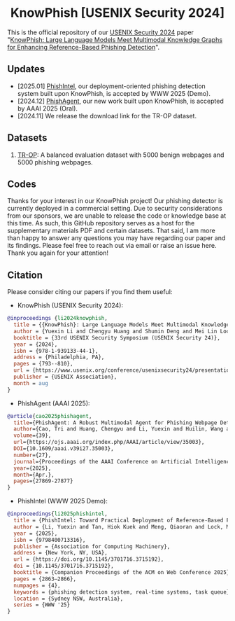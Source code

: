 <h1 align="center"> KnowPhish [USENIX Security 2024]</h1>


This is the official repository of our [USENIX Security 2024](https://www.usenix.org/conference/usenixsecurity24) paper "[KnowPhish: Large Language Models Meet Multimodal Knowledge Graphs for Enhancing Reference-Based Phishing Detection](https://www.usenix.org/conference/usenixsecurity24/presentation/li-yuexin)".

## Updates
- [2025.01] [PhishIntel](https://dl.acm.org/doi/10.1145/3701716.3715192), our deployment-oriented phishing detection system built upon KnowPhish, is accepted by WWW 2025 (Demo).
- [2024.12] [PhishAgent](https://ojs.aaai.org/index.php/AAAI/article/view/35003), our new work built upon KnowPhish, is accepted by AAAI 2025 (Oral).
- [2024.11] We release the download link for the TR-OP dataset.


## Datasets
1. [TR-OP](https://www.dropbox.com/scl/fi/z1liysgw42g9apcsp1v3i/TR-OP.zip?rlkey=9ovjwzteon3gp6v1yff1pdjrt&st=ftefbkof&dl=0): A balanced evaluation dataset with 5000 benign webpages and 5000 phishing webpages.

## Codes
Thanks for your interest in our KnowPhish project! Our phishing detector is currently deployed in a commercial setting. Due to security considerations from our sponsors, we are unable to release the code or knowledge base at this time. As such, this GitHub repository serves as a host for the supplementary materials PDF and certain datasets. That said, I am more than happy to answer any questions you may have regarding our paper and its findings. Please feel free to reach out via email or raise an issue here. Thank you again for your attention!

## Citation
Please consider citing our papers if you find them useful:

- KnowPhish (USENIX Security 2024): 
```bibtex
@inproceedings {li2024knowphish,
  title = {{KnowPhish}: Large Language Models Meet Multimodal Knowledge Graphs for Enhancing {Reference-Based} Phishing Detection},
  author = {Yuexin Li and Chengyu Huang and Shumin Deng and Mei Lin Lock and Tri Cao and Nay Oo and Hoon Wei Lim and Bryan Hooi},
  booktitle = {33rd USENIX Security Symposium (USENIX Security 24)},
  year = {2024},
  isbn = {978-1-939133-44-1},
  address = {Philadelphia, PA},
  pages = {793--810},
  url = {https://www.usenix.org/conference/usenixsecurity24/presentation/li-yuexin},
  publisher = {USENIX Association},
  month = aug
}
```
- PhishAgent (AAAI 2025):
```bibtex
@article{cao2025phishagent,
  title={PhishAgent: A Robust Multimodal Agent for Phishing Webpage Detection},
  author={Cao, Tri and Huang, Chengyu and Li, Yuexin and Huilin, Wang and He, Amy and Oo, Nay and Hooi, Bryan},
  volume={39},
  url={https://ojs.aaai.org/index.php/AAAI/article/view/35003},
  DOI={10.1609/aaai.v39i27.35003},
  number={27},
  journal={Proceedings of the AAAI Conference on Artificial Intelligence},
  year={2025},
  month={Apr.},
  pages={27869-27877}
}
```
- PhishIntel (WWW 2025 Demo):
```bibtex
@inproceedings{li2025phishintel,
  title = {PhishIntel: Toward Practical Deployment of Reference-Based Phishing Detection},
  author = {Li, Yuexin and Tan, Hiok Kuek and Meng, Qiaoran and Lock, Mei Lin and Cao, Tri and Deng, Shumin and Oo, Nay and Lim, Hoon Wei and Hooi, Bryan},
  year = {2025},
  isbn = {9798400713316},
  publisher = {Association for Computing Machinery},
  address = {New York, NY, USA},
  url = {https://doi.org/10.1145/3701716.3715192},
  doi = {10.1145/3701716.3715192},
  booktitle = {Companion Proceedings of the ACM on Web Conference 2025},
  pages = {2863–2866},
  numpages = {4},
  keywords = {phishing detection system, real-time systems, task queue},
  location = {Sydney NSW, Australia},
  series = {WWW '25}
}
```
